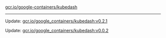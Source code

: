 [gcr.io/google-containers/kubedash](https://hub.docker.com/r/cruse/kubedash/tags/) 

----
Update: [gcr.io/google_containers/kubedash:v0.2.1](https://hub.docker.com/r/cruse/kubedash/tags/)

Update: [gcr.io/google_containers/kubedash:v0.0.2](https://hub.docker.com/r/cruse/kubedash/tags/)


